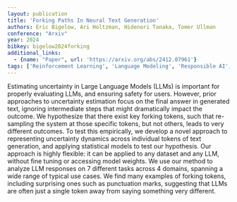 ```yaml
---
layout: publication
title: 'Forking Paths In Neural Text Generation'
authors: Eric Bigelow, Ari Holtzman, Hidenori Tanaka, Tomer Ullman
conference: "Arxiv"
year: 2024
bibkey: bigelow2024forking
additional_links:
  - {name: "Paper", url: 'https://arxiv.org/abs/2412.07961'}
tags: ['Reinforcement Learning', 'Language Modeling', 'Responsible AI', 'Applications']
---
```

Estimating uncertainty in Large Language Models (LLMs) is important for
properly evaluating LLMs, and ensuring safety for users. However, prior
approaches to uncertainty estimation focus on the final answer in generated
text, ignoring intermediate steps that might dramatically impact the outcome.
We hypothesize that there exist key forking tokens, such that re-sampling the
system at those specific tokens, but not others, leads to very different
outcomes. To test this empirically, we develop a novel approach to representing
uncertainty dynamics across individual tokens of text generation, and applying
statistical models to test our hypothesis. Our approach is highly flexible: it
can be applied to any dataset and any LLM, without fine tuning or accessing
model weights. We use our method to analyze LLM responses on 7 different tasks
across 4 domains, spanning a wide range of typical use cases. We find many
examples of forking tokens, including surprising ones such as punctuation
marks, suggesting that LLMs are often just a single token away from saying
something very different.
